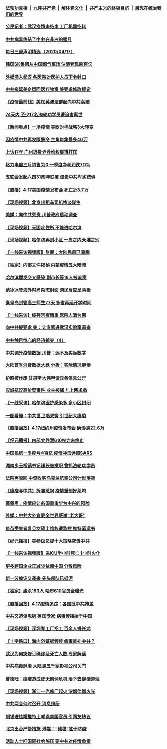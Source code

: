 

####  [法轮功真相](../../../../basic/blob/master/README.md?t=04181330) &nbsp;|&nbsp; [九评共产党](../../../../9ping.md/blob/master/README.md?t=04181330) &nbsp;|&nbsp; [解体党文化](../../../../jtdwh.md/blob/master/README.md?t=04181330)  &nbsp;|&nbsp; [共产主义的终极目的](../../../../gczydzjmd.md/blob/master/README.md?t=04181330) &nbsp;|&nbsp; [魔鬼在统治我们的世界](../../../../mgztzwmdsj.md/blob/master/README.md?t=04181330) 

#### [公民记者：武汉疫情未结束 工厂机器空转](../pages/nsc413/n12040765.md?t=04181330) 

#### [中共病毒终结了中共在非洲的蜜月](../pages/nsc413/n12040709.md?t=04181330) 

#### [每日三退声明精选（2020/04/17）](../pages/nsc413/n12040827.md?t=04181330) 


#### [韩国SK集团从中国燃气离场 沽清套现逾百亿](../pages/nsc413/n12040325.md?t=04181330) 

#### [外媒涌入武汉 各医院对医护人员下令封口](../pages/nsc413/n12040238.md?t=04181330) 

#### [中共拖延美企运回医疗物资 美要求修改规定](../pages/nsc413/n12040232.md?t=04181330) 

#### [【疫情最前线】美加英澳法群起向中共索赔](../pages/nsc413/n12040318.md?t=04181330) 

#### [74天内 至少17名法轮功学员遭迫害离世](../pages/nsc413/n12039532.md?t=04181330) 

#### [【新闻看点】一场疫情 美欧对华战略3大转变](../pages/nsc413/n12039730.md?t=04181330) 

#### [因疫情中共再发限酬令 主角每集最多40万](../pages/nsc413/n12040402.md?t=04181330) 

#### [上访17年 广州退役老兵维权屡遭打压](../pages/nsc413/n12038091.md?t=04181330) 

#### [格力电器三月销售为0 一季度净利润跌70%](../pages/nsc413/n12040347.md?t=04181330) 

#### [支联会发起六四31周年联署 谴责中共卑劣伎俩](../pages/nsc413/n12040279.md?t=04181330) 

#### [【直播】4·17美国疫情发布会 死亡近3.7万](../pages/nsc413/n12040289.md?t=04181330) 

#### [【现场视频】北京出租车司机惨淡谋生](../pages/nsc413/n12040272.md?t=04181330) 

#### [美媒：向中共究责 川普政府启动调查](../pages/nsc413/n12040292.md?t=04181330) 

#### [【现场视频】无固定住所 不能进哈尔滨](../pages/nsc413/n12040271.md?t=04181330) 

#### [【现场视频】哈尔滨再封小区 一周之内天壤之别](../pages/nsc413/n12040270.md?t=04181330) 

#### [【一线采访视频版】张展：大陆民怨已沸腾](../pages/nsc413/n12040068.md?t=04181330) 

#### [【独家】内部文件揭秘 内蒙疫情五大暗流](../pages/nsc413/n12037996.md?t=04181330) 

#### [哈尔滨爆发交叉感染 副市长等18人被追责](../pages/nsc413/n12039856.md?t=04181330) 

#### [范冰冰登海外时尚杂志封面 网民反应呈两极​](../pages/nsc413/n12039902.md?t=04181330) 

#### [秦皇岛封管高三师生77天 多省再延开学时间](../pages/nsc413/n12040105.md?t=04181330) 

#### [【一线采访】绥芬河疫情重 医院人满为患](../pages/nsc413/n12039896.md?t=04181330) 

#### [向中共提要求 美：让专家进武汉实验室调查](../pages/nsc413/n12039727.md?t=04181330) 

#### [中共触目惊心的经济掠夺（4）](../pages/nsc413/n11995732.md?t=04181330) 

#### [中共调升疫情数据 川普：远不及实际数字](../pages/nsc413/n12040115.md?t=04181330) 

#### [大陆首季消费数据大跌 分析：实际情况更惨](../pages/nsc413/n12039790.md?t=04181330) 

#### [护照被作废 甘肃李大伟申请政务信息公开](../pages/nsc413/n12039978.md?t=04181330) 

#### [应城抗议高价菜事件 业主被捕 儿上网求救](../pages/nsc413/n12039900.md?t=04181330) 

#### [【一线采访】哈尔滨医护感染多 多小区封闭](../pages/nsc413/n12039698.md?t=04181330) 

#### [一图看懂：中共世卫唱双簧 引世纪大瘟疫](../pages/nsc413/n12039812.md?t=04181330) 

#### [【直播回放】4.17纽约州疫情发布会 确诊逾22.6万](../pages/nsc413/n12039669.md?t=04181330) 

#### [【纪元播报】内部文件泄610权力未终止](../pages/nsc413/n12039751.md?t=04181330) 

#### [中国民航一季度亏4百亿 疫情冲击远超SARS](../pages/nsc413/n12039604.md?t=04181330) 

#### [湖南步云桥镇书记镇长被撤职 曾抓法轮功学员](../pages/nsc413/n12033090.md?t=04181330) 

#### [法院再驳回 中资收购乌克兰航空公司计划落空](../pages/nsc413/n12039731.md?t=04181330) 

#### [【瘟疫与中共】折腰惹祸 疫情重创好莱坞](../pages/nsc413/n12039732.md?t=04181330) 

#### [蓬佩奥：疫情应让各国重审华为中兴的风险](../pages/nsc413/n12039689.md?t=04181330) 

#### [外媒：中共大外宣要全世界感谢“老大哥”](../pages/nsc413/n12039108.md?t=04181330) 

#### [疫苗受害者复旦女硕士维权遭监控 推特留遗书](../pages/nsc413/n12038527.md?t=04181330) 

#### [【纪元播报】美参议员提十大策略究责中共](../pages/nsc413/n12037424.md?t=04181330) 

#### [【一线采访视频版】进ICU半小时死亡 1小时火化](../pages/nsc413/n12037466.md?t=04181330) 

#### [更多跨国企业正减少依赖中国 分散风险](../pages/nsc413/n12037547.md?t=04181330) 

#### [新一波蝗灾又袭来 先头部队已抵沪](../pages/nsc413/n12039388.md?t=04181330) 


#### [【独家】虐杀193人 哈市610官员全曝光](../pages/nsc413/n12031411.md?t=04181330) 

#### [【直播回放】4.17疫情追踪：各国批中共掩盖](../pages/nsc413/n12039144.md?t=04181330) 

#### [中共又造谣甩锅 英国专家:病毒传播始于中国](../pages/nsc413/n12039043.md?t=04181330) 

#### [【现场视频】深圳某工厂招工 百余人排长龙](../pages/nsc413/n12039019.md?t=04181330) 

#### [【十字路口】海内外证据频传 病毒直扑中共？](../pages/nsc413/n12037752.md?t=04181330) 

#### [武汉为何突修订确诊及死亡人数 专家解读](../pages/nsc413/n12038426.md?t=04181330) 

#### [中共病毒肆虐 大陆逾五千家影视公司关门](../pages/nsc413/n12038983.md?t=04181330) 

#### [曹德旺：瘟疫造成史无前例危机 活下去是硬道理](../pages/nsc413/n12038089.md?t=04181330) 

#### [【现场视频】浙江一汽修厂起火 浓烟伴着火光](../pages/nsc413/n12038976.md?t=04181330) 

#### [中共两会何时召开 消息纷纭](../pages/nsc413/n12038817.md?t=04181330) 

#### [胡锡进炫耀推特上嘲讽美国官员 引网友热议](../pages/nsc413/n12038673.md?t=04181330) 

#### [北京出台严管措施 港媒：“维稳”胜于防疫](../pages/nsc413/n12038569.md?t=04181330) 

#### [活动人士吁国际社会施压 要中共对疫情负责](../pages/nsc413/n12038332.md?t=04181330) 

